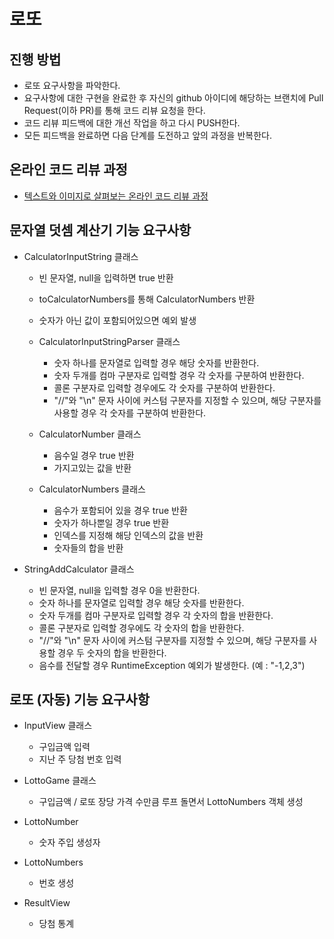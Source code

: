 # 로또
## 진행 방법
* 로또 요구사항을 파악한다.
* 요구사항에 대한 구현을 완료한 후 자신의 github 아이디에 해당하는 브랜치에 Pull Request(이하 PR)를 통해 코드 리뷰 요청을 한다.
* 코드 리뷰 피드백에 대한 개선 작업을 하고 다시 PUSH한다.
* 모든 피드백을 완료하면 다음 단계를 도전하고 앞의 과정을 반복한다.

## 온라인 코드 리뷰 과정
* [텍스트와 이미지로 살펴보는 온라인 코드 리뷰 과정](https://github.com/next-step/nextstep-docs/tree/master/codereview)

## 문자열 덧셈 계산기 기능 요구사항
* CalculatorInputString 클래스
  * 빈 문자열, null을 입력하면 true 반환
  * toCalculatorNumbers를 통해 CalculatorNumbers 반환
  * 숫자가 아닌 값이 포함되어있으면 예외 발생

  * CalculatorInputStringParser 클래스
    * 숫자 하나를 문자열로 입력할 경우 해당 숫자를 반환한다.
    * 숫자 두개를 컴마 구분자로 입력할 경우 각 숫자를 구분하여 반환한다.
    * 콜론 구분자로 입력할 경우에도 각 숫자를 구분하여 반환한다.
    * "//"와 "\n" 문자 사이에 커스텀 구분자를 지정할 수 있으며, 해당 구분자를 사용할 경우 각 숫자를 구분하여 반환한다.
    
  * CalculatorNumber 클래스
    * 음수일 경우 true 반환
    * 가지고있는 값을 반환
    
  * CalculatorNumbers 클래스
    * 음수가 포함되어 있을 경우 true 반환
    * 숫자가 하나뿐일 경우 true 반환
    * 인덱스를 지정해 해당 인덱스의 값을 반환
    * 숫자들의 합을 반환

* StringAddCalculator 클래스
  * 빈 문자열, null을 입력할 경우 0을 반환한다.
  * 숫자 하나를 문자열로 입력할 경우 해당 숫자를 반환한다.
  * 숫자 두개를 컴마 구분자로 입력할 경우 각 숫자의 합을 반환한다.
  * 콜론 구분자로 입력할 경우에도 각 숫자의 합을 반환한다.
  * "//"와 "\n" 문자 사이에 커스텀 구분자를 지정할 수 있으며, 해당 구분자를 사용할 경우 두 숫자의 합을 반환한다.
  * 음수를 전달할 경우 RuntimeException 예외가 발생한다. (예 : "-1,2,3")

## 로또 (자동) 기능 요구사항
* InputView 클래스
  * 구입금액 입력
  * 지난 주 당첨 번호 입력

* LottoGame 클래스
  * 구입금액 / 로또 장당 가격 수만큼 루프 돌면서 LottoNumbers 객체 생성
  
* LottoNumber
  * 숫자 주입 생성자
  
* LottoNumbers
  * 번호 생성
  
* ResultView
  * 당첨 통계